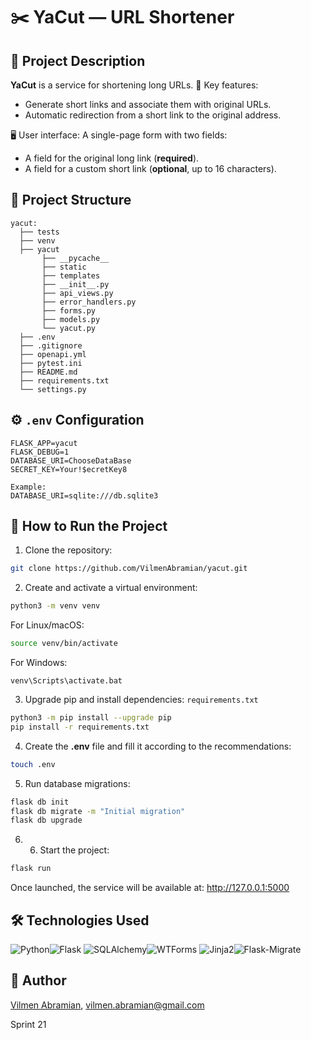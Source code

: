 # ✂️ YaCut — URL Shortener

## 📖 Project Description

**YaCut** is a service for shortening long URLs.
🔑 Key features:
- Generate short links and associate them with original URLs.
- Automatic redirection from a short link to the original address.

🖥 User interface:
A single-page form with two fields:
- A field for the original long link (**required**).
- A field for a custom short link (**optional**, up to 16 characters).

## 📂 Project Structure
```
yacut:
  ├── tests
  ├── venv
  ├── yacut
       ├── __pycache__
       ├── static
       ├── templates
       ├── __init__.py
       ├── api_views.py
       ├── error_handlers.py
       ├── forms.py
       ├── models.py
       └── yacut.py
  ├── .env
  ├── .gitignore
  ├── openapi.yml
  ├── pytest.ini
  ├── README.md
  ├── requirements.txt
  └── settings.py
```

## ⚙️ `.env` Configuration
```
FLASK_APP=yacut
FLASK_DEBUG=1
DATABASE_URI=ChooseDataBase
SECRET_KEY=Your!$ecretKey8

Example:
DATABASE_URI=sqlite:///db.sqlite3
```

## 🚀 How to Run the Project
1. Clone the repository:
```bash
git clone https://github.com/VilmenAbramian/yacut.git
```
2. Create and activate a virtual environment:
```bash
python3 -m venv venv
```
For Linux/macOS:
```bash
source venv/bin/activate
```
For Windows:
```
venv\Scripts\activate.bat
```
3. Upgrade pip and install dependencies:
 ```requirements.txt```
```bash
python3 -m pip install --upgrade pip
pip install -r requirements.txt
```
4. Create the **.env** file and fill it according to the recommendations:
```bash
touch .env
```
5. Run database migrations:
```bash
flask db init
flask db migrate -m "Initial migration"
flask db upgrade
```
6. 6.  Start the project:
```bash
flask run
```
Once launched, the service will be available at: http://127.0.0.1:5000

## 🛠 Technologies Used

![Python](https://img.shields.io/badge/Python-3776AB?style=for-the-badge&logo=python&logoColor=white)![Flask](https://img.shields.io/badge/Flask-000000?style=for-the-badge&logo=flask&logoColor=white)
![SQLAlchemy](https://img.shields.io/badge/SQLAlchemy-FF4500?style=for-the-badge)![WTForms](https://img.shields.io/badge/Wtforms-0052CC?style=for-the-badge)
![Jinja2](https://img.shields.io/badge/Jinja2-B41717?style=for-the-badge)![Flask-Migrate](https://img.shields.io/badge/Flask--Migrate-lightgrey?style=for-the-badge)

## 👤 Author
[Vilmen Abramian](https://github.com/VilmenAbramian), vilmen.abramian@gmail.com

Sprint 21
